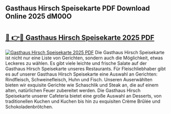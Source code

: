 ## Gasthaus Hirsch Speisekarte PDF Download Online 2025 dM00O

# <h2><a href="http://gc93eq.nevu.top/?p=Gasthaus+Hirsch+Speisekarte">🔗 👉🔴 Gasthaus Hirsch Speisekarte 2025 PDF</a></h2>

[![Gasthaus Hirsch Speisekarte 2025 PDF](https://i.imgur.com/dBaPXMq.png)](http://gc93eq.nevu.top/?p=Gasthaus+Hirsch+Speisekarte)
Die Gasthaus Hirsch Speisekarte ist nicht nur eine Liste von Gerichten, sondern auch die Möglichkeit, etwas Leckeres zu wählen. Es gibt viele leichte und frische Salate auf der Gasthaus Hirsch Speisekarte unseres Restaurants. Für Fleischliebhaber gibt es auf unserer Gasthaus Hirsch Speisekarte eine Auswahl an Gerichten: Rindfleisch, Schweinefleisch, Huhn und Fisch. Unseren Auserwählten bieten wir exquisite Gerichte wie Schaschlik und Steak an, die auf einem alten, natürlichen Feuer zubereitet werden. Die Gasthaus Hirsch Speisekarte unserer Cafeteria bietet eine große Auswahl an Desserts, von traditionellen Kuchen und Kuchen bis hin zu exquisiten Crème Brûlée und Schokoladenbrötchen.
